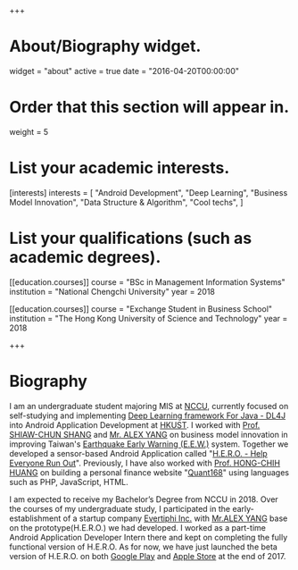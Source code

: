 +++
# About/Biography widget.
widget = "about"
active = true
date = "2016-04-20T00:00:00"

# Order that this section will appear in.
weight = 5

# List your academic interests.
[interests]
  interests = [
    "Android Development",
    "Deep Learning",
    "Business Model Innovation",
    "Data Structure & Algorithm",
    "Cool techs",
  ]

# List your qualifications (such as academic degrees).
[[education.courses]]
  course = "BSc in Management Information Systems"
  institution = "National Chengchi University"
  year = 2018

[[education.courses]]
  course = "Exchange Student in Business School"
  institution = "The Hong Kong University of Science and Technology"
  year = 2018
 
+++

# Biography

I am an undergraduate student majoring MIS at <a href="http://www.nccu.edu.tw/?locale=en">NCCU</a>, currently focused on self-studying and implementing <a href="https://deeplearning4j.org/index.html">Deep Learning framework For Java - DL4J</a> into Android Application Development at <a href="http://www.ust.hk">HKUST</a>. I worked with <a href="http://www.mis2.nccu.edu.tw/en/Faculty/Faculty_01/SHIAW-CHUN-SHANG-1784053" target="_blank">Prof. SHIAW-CHUN SHANG</a> and <a href="https://www.linkedin.com/in/alex-yang-3045392a/">Mr. ALEX YANG</a> on business model innovation in improving Taiwan's <a href="https://earthquake.usgs.gov/research/earlywarning/">Earthquake Early Warning (E.E.W.)</a> system. Together we developed a sensor-based Android Application called "<a href="https://github.com/kevinyu0506/EarthquakeApp">H.E.R.O. - Help Everyone Run Out</a>". Previously, I have also worked with <a href="http://rmi.nccu.edu.tw/en/Members1/%E9%BB%83-%E6%B3%93%E6%99%BA-93151481">Prof. HONG-CHIH HUANG</a> on building a personal finance website "<a href="http://140.119.86.174/quant168/index.php">Quant168</a>" using languages such as PHP, JavaScript, HTML.

I am expected to receive my Bachelor’s Degree from NCCU in 2018. Over the courses of my undergraduate study, I participated in the early-establishment of a startup company <a href="http://www.evertiphi.com/">Evertiphi Inc.</a> with <a href="https://www.linkedin.com/in/alex-yang-3045392a/">Mr.ALEX YANG</a> base on the prototype(H.E.R.O.) we had developed. I worked as a part-time Android Application Developer Intern there and kept on completing the fully functional version of H.E.R.O. As for now, we have just launched the beta version of H.E.R.O. on both <a href="https://play.google.com/store/apps/details?id=com.evertiphi.herov2">Google Play</a> and <a href="https://itunes.apple.com/tw/app/h-e-r-o-earthquake-alert/id1276497257?mt=8">Apple Store</a> at the end of 2017.
